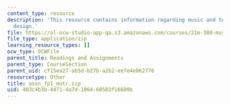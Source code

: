 ```yaml
---
content_type: resource
description: 'This resource contains information regarding music and technology: Sound
  design.'
file: https://ol-ocw-studio-app-qa.s3.amazonaws.com/courses/21m-380-music-and-technology-sound-design-spring-2016/403c4b3b44714a7d106460583f16600b_assn_fp1_motr.zip
file_type: application/zip
learning_resource_types: []
ocw_type: OCWFile
parent_title: Readings and Assignments
parent_type: CourseSection
parent_uid: cf15ea27-ab5d-b27b-a2b2-eefe4e862776
resourcetype: Other
title: assn_fp1_motr.zip
uid: 403c4b3b-4471-4a7d-1064-60583f16600b
---
```

